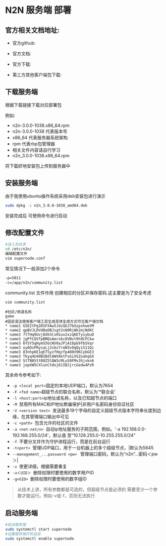 # N2N 服务端 部署

## 官方相关文档地址:

- 官方github: [](https://github.com/ntop/n2n)

- 官方文档: [](https://github.com/ntop/n2n/tree/dev/doc)

- 官方下载: [](https://github.com/ntop/n2n/releases/tag/3.0)

- 第三方其他客户端包下载: [](https://github.com/lucktu/n2n)

## 下载服务端

根据下载链接下载对应部署包

例如: 
- n2n-3.0.0-1038.x86_64.rpm
- n2n-3.0.0-1038 代表版本号
- x86_64 代表服务器系统架构
- rpm 代表rbp包管理器
- 相关文件内容请自行学习
- n2n_3.0.0-1038.x86_64.rpm


将下载好地安装包上传到服务器中

## 安装服务端

由于我使用ubuntu操作系统采用deb安装包进行演示

```Bash
sudo dpkg -i n2n_3.0.0-1038_amd64.deb
```

安装完成后 可使用命令进行启动

## 修改配置文件

```Bash
#进入到目录
cd /etc/n2n/
编辑配置文件
vim supernode.conf

```

常见情况下一般添加2个命令

```Bash
-p=5011
-c=/app/n2n/community.list
```

community.list 文件作用 创建相应的分区并保存密码.这主要是为了安全考虑

```Bash
vim community.list
```

```
#社区/频道名称
game
#固定语法使用客户端工具生成具体生成方式可见客户端文档
* name1 G5EItPg1RSFXAw5JdzQGJ7bGzpxhweVM
* name2 qpBVJLDVdBaOBJsgY2n80RjWk2mjNdKC
* name3 7tTHq9Uvj8dkSCsH1ux2xzqKETysybuD
* name3 jgPfCQVfpBMQsAmrxbcOVNvt9h9CFCkw
* name3 6YSY5qHymS5UcNV8aJPjA18pb9fbSVqr
* name3 oy6DsPRysaLj2vbz7reW3v8qQyi511Qi
* name3 83nhp6E1qETSyzfHqzfp408V9KCybGE3
* name3 Tkyq4U40BIBdlAWVAktFsGiXSZoakqGX
* name3 StTN8SttR8Z5lQW3cMLuS9FMv3hjvkn6
* name3 jopXW5CXlunCtdoj61IBJjrcGedw4PzR

```

其余命令参考如下:

- `-p <local port>`固定的本地UDP端口，默认为7654
- `-F <fed name>`超级节点的联合名称，默认为'*联合会'
- `-l <host:port>`ip地址或名称，以及已知超节点的端口
- `-M `禁用所有MAC和IP地址欺骗保护|非用户名密码身份验证社区
- `-V <version text> `发送最多19个字母的自定义超级节点版本字符串长度到边缘，在其管理端口输出中可见
- `-c <path> `包含允许的社区的文件
- `-a <net-net/n> `自动ip地址服务的子网范围，例如。'-a 192.168.0.0-192.168.255.0/24'，默认值
  至“10.128.255.0-10.255.255.0/24”
- `-f `不要分叉并作为守护进程运行，而是在前台运行
- `-t<port> `管理UDP端口，用于一台机器上的多个超级节点，|默认为5645
- `--management_...password <pw> `  管理端口密码，默认为“n2n”…密码＜pw＞|
- `-v `使更详细，根据需要重复
- `-u＜UID＞ `删除权限时要使用的数字用户ID
- `-g<GID> `删除权限时要使用的数字组ID

> 从技术上讲，所有参数都是可选的，但超级节点是必须的
> 需要至少一个参数才能运行。例如-v或-f，否则无法执行

## 启动服务端

```Bash
#启动服务端
sudo systemctl start supernode
#设置服务端开机自启
sudo systemctl enable supernode
```
